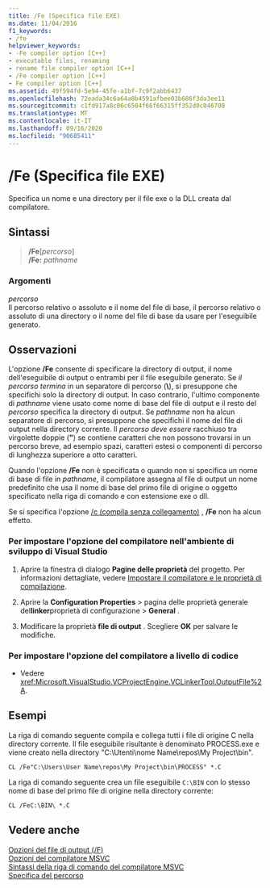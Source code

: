 ```yaml
---
title: /Fe (Specifica file EXE)
ms.date: 11/04/2016
f1_keywords:
- /fe
helpviewer_keywords:
- -Fe compiler option [C++]
- executable files, renaming
- rename file compiler option [C++]
- /Fe compiler option [C++]
- Fe compiler option [C++]
ms.assetid: 49f594fd-5e94-45fe-a1bf-7c9f2abb6437
ms.openlocfilehash: 72eada34c6a64a8b4591afbee03b686f3da3ee11
ms.sourcegitcommit: c1fd917a8c06c6504f66f66315ff352d0c046700
ms.translationtype: MT
ms.contentlocale: it-IT
ms.lasthandoff: 09/16/2020
ms.locfileid: "90685411"
---
```

# <a name="fe-name-exe-file"></a>/Fe (Specifica file EXE)

Specifica un nome e una directory per il file exe o la DLL creata dal compilatore.

## <a name="syntax"></a>Sintassi

> **/Fe**[_percorso_] \
> **/Fe:** _pathname_

### <a name="arguments"></a>Argomenti

*percorso*<br/>
Il percorso relativo o assoluto e il nome del file di base, il percorso relativo o assoluto di una directory o il nome del file di base da usare per l'eseguibile generato.

## <a name="remarks"></a>Osservazioni

L'opzione **/Fe** consente di specificare la directory di output, il nome dell'eseguibile di output o entrambi per il file eseguibile generato. Se *il percorso termina* in un separatore di percorso (**&#92;**), si presuppone che specifichi solo la directory di output. In caso contrario, l'ultimo componente di *pathname* viene usato come nome di base del file di output e il resto del *percorso* specifica la directory di output. Se *pathname* non ha alcun separatore di percorso, si presuppone che specifichi il nome del file di output nella directory corrente. Il *percorso deve essere* racchiuso tra virgolette doppie (**"**) se contiene caratteri che non possono trovarsi in un percorso breve, ad esempio spazi, caratteri estesi o componenti di percorso di lunghezza superiore a otto caratteri.

Quando l'opzione **/Fe** non è specificata o quando non si specifica un nome di base di file in *pathname*, il compilatore assegna al file di output un nome predefinito che usa il nome di base del primo file di origine o oggetto specificato nella riga di comando e con estensione exe o dll.

Se si specifica l'opzione [/c (compila senza collegamento)](c-compile-without-linking.md) , **/Fe** non ha alcun effetto.

### <a name="to-set-this-compiler-option-in-the-visual-studio-development-environment"></a>Per impostare l'opzione del compilatore nell'ambiente di sviluppo di Visual Studio

1. Aprire la finestra di dialogo **Pagine delle proprietà** del progetto. Per informazioni dettagliate, vedere [Impostare il compilatore e le proprietà di compilazione](../working-with-project-properties.md).

1. Aprire la **Configuration Properties**  >  pagina delle proprietà generale del**linker**proprietà di configurazione  >  **General** .

1. Modificare la proprietà **file di output** . Scegliere **OK** per salvare le modifiche.

### <a name="to-set-this-compiler-option-programmatically"></a>Per impostare l'opzione del compilatore a livello di codice

- Vedere <xref:Microsoft.VisualStudio.VCProjectEngine.VCLinkerTool.OutputFile%2A>.

## <a name="examples"></a>Esempi

La riga di comando seguente compila e collega tutti i file di origine C nella directory corrente. Il file eseguibile risultante è denominato PROCESS.exe e viene creato nella directory "C:\Utenti\nome Name\repos\My Project\bin".

```
CL /Fe"C:\Users\User Name\repos\My Project\bin\PROCESS" *.C
```

La riga di comando seguente crea un file eseguibile `C:\BIN` con lo stesso nome di base del primo file di origine nella directory corrente:

```
CL /FeC:\BIN\ *.C
```

## <a name="see-also"></a>Vedere anche

[Opzioni del file di output (/F)](output-file-f-options.md)<br/>
[Opzioni del compilatore MSVC](compiler-options.md)<br/>
[Sintassi della riga di comando del compilatore MSVC](compiler-command-line-syntax.md)<br/>
[Specifica del percorso](specifying-the-pathname.md)<br/>
